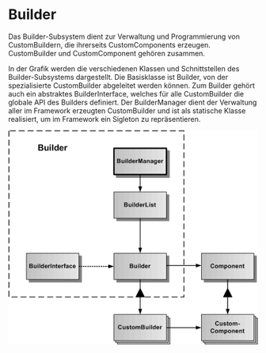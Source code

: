 # Builder

Das Builder-Subsystem dient zur Verwaltung und Programmierung von CustomBuildern, die ihrerseits CustomComponents erzeugen. CustomBuilder und CustomComponent gehören zusammen.

In der Grafik werden die verschiedenen Klassen und Schnittstellen des Builder-Subsystems dargestellt.
Die Basisklasse ist Builder, von der spezialisierte CustomBuilder abgeleitet werden können. Zum Builder gehört auch ein abstraktes BuilderInterface, welches für alle CustomBuilder die globale API des Builders definiert. Der BuilderManager dient der Verwaltung aller im Framework erzeugten CustomBuilder und ist als statische Klasse realisiert, um im Framework ein Sigleton zu repräsentieren.

![Gesamtarchitektur](./Builder-1.gif)

